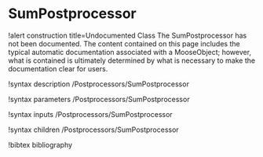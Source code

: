 <!-- MOOSE Documentation Stub: Remove this when content is added. -->

# SumPostprocessor

!alert construction title=Undocumented Class
The SumPostprocessor has not been documented. The content contained on this page includes the
typical automatic documentation associated with a MooseObject; however, what is contained is
ultimately determined by what is necessary to make the documentation clear for users.

!syntax description /Postprocessors/SumPostprocessor

!syntax parameters /Postprocessors/SumPostprocessor

!syntax inputs /Postprocessors/SumPostprocessor

!syntax children /Postprocessors/SumPostprocessor

!bibtex bibliography
